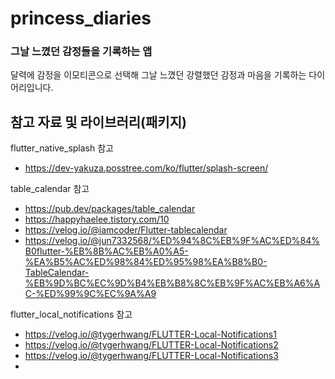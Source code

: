 # princess_diaries

### 그날 느꼈던 감정들을 기록하는 앱
달력에 감정을 이모티콘으로 선택해 그날 느꼈던 강렬했던 감정과 마음을 기록하는 다이어리입니다.

## 참고 자료 및 라이브러리(패키지)

flutter_native_splash 참고
- https://dev-yakuza.posstree.com/ko/flutter/splash-screen/

table_calendar 참고
- https://pub.dev/packages/table_calendar
- https://happyhaelee.tistory.com/10
- https://velog.io/@iamcoder/Flutter-tablecalendar
- https://velog.io/@jun7332568/%ED%94%8C%EB%9F%AC%ED%84%B0flutter-%EB%8B%AC%EB%A0%A5-%EA%B5%AC%ED%98%84%ED%95%98%EA%B8%B0-TableCalendar-%EB%9D%BC%EC%9D%B4%EB%B8%8C%EB%9F%AC%EB%A6%AC-%ED%99%9C%EC%9A%A9

flutter_local_notifications 참고
- https://velog.io/@tygerhwang/FLUTTER-Local-Notifications1
- https://velog.io/@tygerhwang/FLUTTER-Local-Notifications2
- https://velog.io/@tygerhwang/FLUTTER-Local-Notifications3
- 